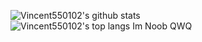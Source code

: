 ![Vincent550102's github stats](https://github-readme-stats.vercel.app/api?username=Vincent550102&count_private=true&show_icons=true&include_all_commits=true)   
![Vincent550102's top langs](https://github-readme-stats.vercel.app/api/top-langs/?username=Vincent550102&layout=compact)
Im Noob QWQ
